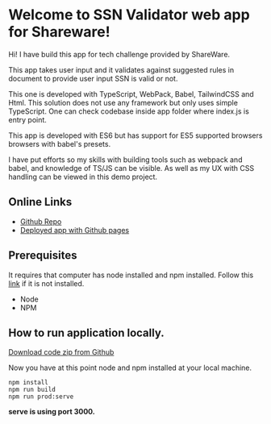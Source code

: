# Welcome to SSN Validator web app for Shareware!

Hi! I have build this app for tech challenge provided by ShareWare.

This app takes user input and it validates against suggested rules in document to provide user input  SSN is valid or not.

This one is developed with TypeScript, WebPack, Babel, TailwindCSS and Html. This solution does not use any framework but only uses simple TypeScript. One can check codebase inside app folder where index.js is entry point.

This app is developed with ES6 but has support for ES5 supported browsers browsers with babel's presets.

I have put efforts so my skills with building tools such as webpack and babel, and knowledge of TS/JS can be visible. As well as my UX with CSS handling can be viewed in this demo project.


## Online Links

- [Github Repo](https://github.com/jaiminmoslake7020/shareware-vanilla/)
- [Deployed app with Github pages](https://jaiminmoslake7020.github.io/shareware-vanilla/)

## Prerequisites

It requires that computer has node installed and npm installed. Follow this [link](https://docs.npmjs.com/downloading-and-installing-node-js-and-npm) if it is not installed.

- Node
- NPM

## How to run application locally.

[Download code zip from Github](https://github.com/jaiminmoslake7020/shareware-vanilla/archive/refs/heads/main.zip)

Now you have at this point node and npm installed at your local machine.

    npm install
    npm run build
    npm run prod:serve

**serve is using port 3000.**
